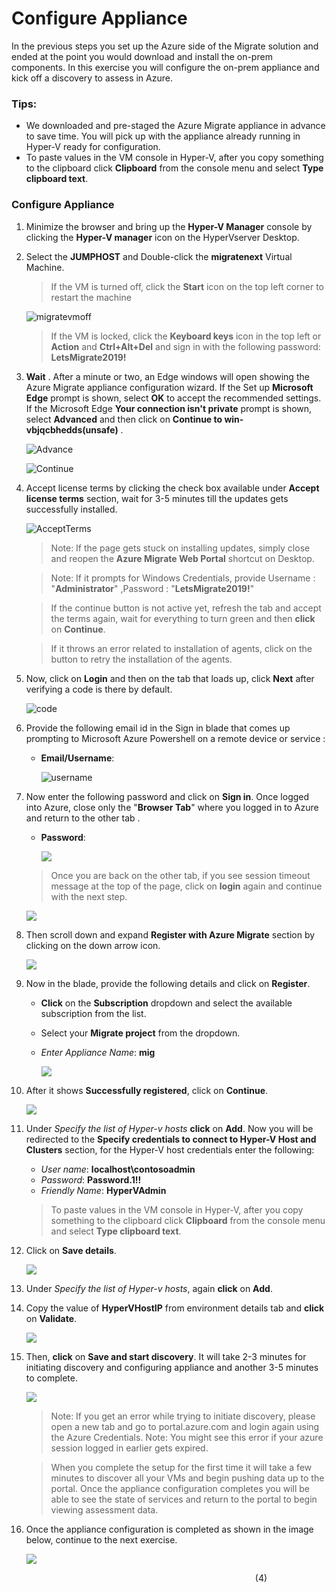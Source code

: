 # Configure Appliance

In the previous steps you set up the Azure side of the Migrate solution and ended at the point you would download and install the on-prem components.  In this exercise you will configure the on-prem appliance and kick off a discovery to assess in Azure.

### Tips:

  * We downloaded and pre-staged the Azure Migrate appliance in advance to save time.  You will pick up with the appliance already running in Hyper-V ready for configuration.
  * To paste values in the VM console in Hyper-V, after you copy something to the clipboard click **Clipboard** from the console menu and select **Type clipboard text**.


### Configure Appliance

1. Minimize the browser and bring up the **Hyper-V Manager** console by clicking the **Hyper-V manager** icon on the HyperVserver Desktop.
2. Select the **JUMPHOST** and Double-click  the **migratenext** Virtual Machine.

	>If the VM is turned off, click the **Start** icon on the top left corner to restart the machine
	
	![migratevmoff](image/migratevmoff.png)
	
	>If the VM is locked, click the **Keyboard keys** icon in the top left or **Action** and **Ctrl+Alt+Del** and sign in with the following password: **LetsMigrate2019!**

4. **Wait** . After a minute or two, an Edge windows will open showing the Azure Migrate appliance configuration wizard. If the Set up **Microsoft Edge** prompt is shown, select **OK** to accept the recommended settings. If the Microsoft Edge **Your connection isn't private** prompt is shown, select **Advanced** and then click on **Continue to win-vbjqcbhedds(unsafe)** .
   
   ![Advance](image/advance.png)

   ![Continue](image/continue.png)


4. Accept license terms by clicking the check box available under **Accept license terms** section, wait for 3-5 minutes till the updates gets successfully installed.
	
	![AcceptTerms](image/acceptterms.png)

	>Note: If the page gets stuck on installing updates, simply close and reopen the <strong>Azure Migrate Web Portal</strong> shortcut on Desktop.
	
	>Note: If it prompts for Windows Credentials, provide Username : "**Administrator**" ,Password : "**LetsMigrate2019!**" 
	
	>If the continue button is not active yet, refresh the tab and accept the terms again, wait for everything to turn green and then **click** on **Continue**.
	
	>If it throws an error related to installation of agents, click on the button to retry the installation of the agents.
	 
5. Now, click on **Login** and then on the tab that loads up, click **Next** after verifying a code is there by default.

	![code](image/code.png)

6. Provide the following email id in the Sign in blade that comes up prompting to Microsoft Azure Powershell on a remote device or service :
   * **Email/Username**: <inject key="AzureAdUserEmail"></inject>
	   
	 ![username](image/azureusername.png)
	 
7. Now enter the following password and click on **Sign in**. Once logged into Azure, close only the "**Browser Tab**" where you logged in to Azure and return to the other tab .
   * **Password**: <inject key="AzureAdUserPassword"></inject>	
   
        ![](image/azurepassword.png)	
   
   >Once you are back on the other tab, if you see session timeout message at the top of the page, click on **login** again and continue with the next step.
   
      ![](image/loginagain.png)
   
8. Then scroll down and expand **Register with Azure Migrate** section by clicking on the down arrow icon.

      ![](image/continue.png)
  
9.  Now in the blade, provide the following details and click on **Register**.

	* **Click** on the **Subscription** dropdown and select the available subscription from the list.
	* Select your **Migrate project** from the dropdown.
	* *Enter Appliance Name*: **mig**

      ![](image/register.png)

10. After it shows **Successfully registered**, click on **Continue**.

      ![](image/successreg.png)

11. Under *Specify the list of Hyper-v hosts* **click** on **Add**. Now you will be redirected to the **Specify credentials to connect to Hyper-V Host and Clusters** section, for the Hyper-V host credentials enter the following:

	* *User name*: **localhost\contosoadmin**
	* *Password*: **Password.1!!**
	* *Friendly Name*: **HyperVAdmin**

	>To paste values in the VM console in Hyper-V, after you copy something to the clipboard click **Clipboard** from the console menu and select **Type clipboard text**.
    
12. Click on **Save details**.

      ![](image/savedetails.png)

13. Under *Specify the list of Hyper-v hosts*, again **click** on **Add**.
14. Copy the value of **HyperVHostIP** from environment details tab and **click** on **Validate**.

      ![](image/hostvmip.png)

15. Then, **click** on **Save and start discovery**. It will take 2-3 minutes for initiating discovery and configuring appliance and another 3-5 minutes to complete.

      ![](image/saveandstart.png)
           
	>Note: If you get an error while trying to initiate discovery, please open a new tab and go to portal.azure.com and login again using the Azure Credentials.
	>Note: You might see this error if your azure session logged in earlier gets expired.
	
	>When you complete the setup for the first time it will take a few minutes to discover all your VMs and begin pushing data up to the portal.  Once the appliance configuration completes you will be able to see the state of services and return to the portal to begin viewing assessment data.

16. Once the appliance configuration is completed as shown in the image below, continue to the next exercise.

      ![](image/step19.png)  
	


&nbsp;&nbsp;&nbsp;&nbsp;&nbsp;&nbsp;&nbsp;&nbsp;&nbsp;&nbsp;&nbsp;&nbsp;&nbsp;&nbsp;&nbsp;&nbsp;&nbsp;&nbsp;&nbsp;&nbsp;&nbsp;&nbsp;&nbsp;&nbsp;&nbsp;&nbsp;&nbsp;&nbsp;&nbsp;&nbsp;&nbsp;&nbsp;&nbsp;&nbsp;&nbsp;&nbsp;&nbsp;&nbsp;&nbsp;&nbsp;&nbsp;&nbsp;&nbsp;&nbsp;&nbsp;&nbsp;&nbsp;&nbsp;&nbsp;&nbsp;&nbsp;&nbsp;&nbsp;&nbsp;&nbsp;&nbsp;&nbsp;&nbsp;&nbsp;&nbsp;&nbsp;&nbsp;&nbsp;&nbsp;&nbsp;&nbsp;&nbsp;&nbsp;&nbsp;&nbsp;&nbsp;&nbsp;&nbsp;&nbsp;&nbsp;&nbsp;&nbsp;&nbsp;&nbsp;&nbsp;&nbsp;&nbsp;&nbsp;&nbsp;&nbsp;&nbsp;&nbsp;&nbsp;&nbsp;&nbsp;&nbsp;&nbsp;&nbsp;&nbsp;&nbsp;&nbsp;&nbsp;&nbsp;&nbsp;(4)
